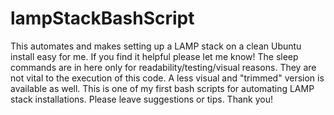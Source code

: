 # lampStackBashScript
This automates and makes setting up a LAMP stack on a clean Ubuntu install easy for me. If you find it helpful please let me know!
The sleep commands are in here only for readability/testing/visual reasons. They are not vital to the execution of this code.
A less visual and "trimmed" version is available as well.
This is one of my first bash scripts for automating LAMP stack installations. Please leave suggestions or tips. 
Thank you!
